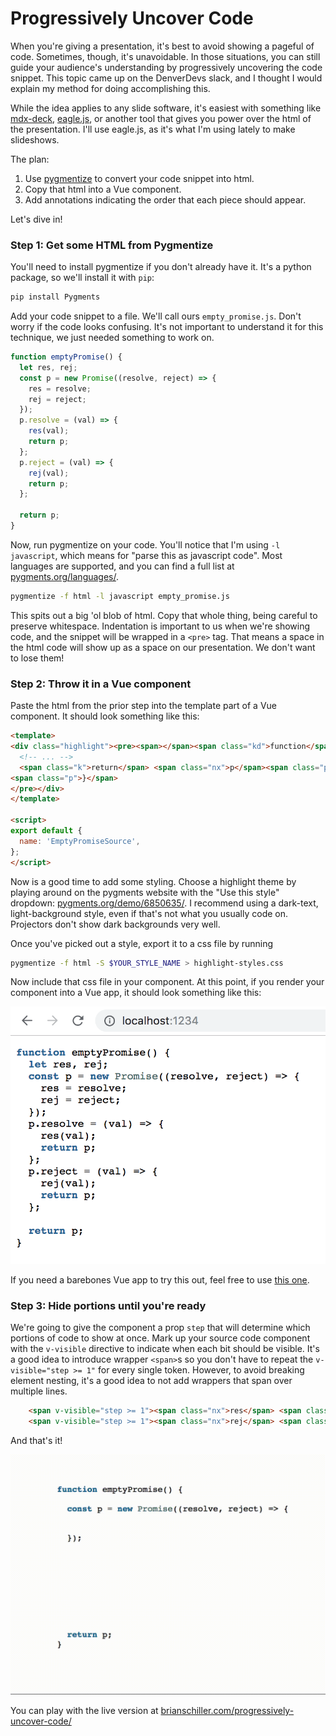 Progressively Uncover Code
==========================

When you're giving a presentation, it's best to avoid showing a pageful of code. Sometimes, though, it's unavoidable. In those situations, you can still guide your audience's understanding by progressively uncovering the code snippet. This topic came up on the DenverDevs slack, and I thought I would explain my method for doing accomplishing this.

While the idea applies to any slide software, it's easiest with something like [mdx-deck](https://github.com/jxnblk/mdx-deck), [eagle.js](https://github.com/zulko/eagle.js/), or another tool that gives you power over the html of the presentation. I'll use eagle.js, as it's what I'm using lately to make slideshows.

The plan:

1. Use [pygmentize](http://pygments.org/docs/cmdline/) to convert your code snippet into html.
2. Copy that html into a Vue component.
3. Add annotations indicating the order that each piece should appear.

Let's dive in!

### Step 1: Get some HTML from Pygmentize

You'll need to install pygmentize if you don't already have it. It's a python package, so we'll install it with `pip`:

```bash
pip install Pygments
```

Add your code snippet to a file. We'll call ours `empty_promise.js`. Don't worry if the code looks confusing. It's not important to understand it for this technique, we just needed something to work on.

```javascript
function emptyPromise() {
  let res, rej;
  const p = new Promise((resolve, reject) => {
    res = resolve;
    rej = reject;
  });
  p.resolve = (val) => {
    res(val);
    return p;
  };
  p.reject = (val) => {
    rej(val);
    return p;
  };

  return p;
}
```

Now, run pygmentize on your code. You'll notice that I'm using `-l javascript`, which means for "parse this as javascript code". Most languages are supported, and you can find a full list at [pygments.org/languages/](http://pygments.org/languages/).

```bash
pygmentize -f html -l javascript empty_promise.js
```

This spits out a big 'ol blob of html. Copy that whole thing, being careful to preserve whitespace. Indentation is important to us when we're showing code, and the snippet will be wrapped in a `<pre>` tag. That means a space in the html code will show up as a space on our presentation. We don't want to lose them!

### Step 2: Throw it in a Vue component

Paste the html from the prior step into the template part of a Vue component. It should look something like this:

```html
<template>
<div class="highlight"><pre><span></span><span class="kd">function</span> <span class="nx">emptyPromise</span><span class="p">()</span> <span class="p">{</span>
  <!-- ... -->
  <span class="k">return</span> <span class="nx">p</span><span class="p">;</span>
<span class="p">}</span>
</pre></div>
</template>

<script>
export default {
  name: 'EmptyPromiseSource',
};
</script>
```

Now is a good time to add some styling. Choose a highlight theme by playing around on the pygments website with the "Use this style" dropdown: [pygments.org/demo/6850635/](http://pygments.org/demo/6850635/). I recommend using a dark-text, light-background style, even if that's not what you usually code on. Projectors don't show dark backgrounds very well.

Once you've picked out a style, export it to a css file by running

```bash
pygmentize -f html -S $YOUR_STYLE_NAME > highlight-styles.css
```

Now include that css file in your component. At this point, if you render your component into a Vue app, it should look something like this:

![](./assets/empty-promise-styled.png)

If you need a barebones Vue app to try this out, feel free to use [this one](https://github.com/bgschiller/progressively-uncover-code).

### Step 3: Hide portions until you're ready

We're going to give the component a prop `step` that will determine which portions of code to show at once. Mark up your source code component with the `v-visible` directive to indicate when each bit should be visible. It's a good idea to introduce wrapper `<span>`s so you don't have to repeat the `v-visible="step >= 1"` for every single token. However, to avoid breaking element nesting, it's a good idea to not add wrappers that span over multiple lines.

```html
    <span v-visible="step >= 1"><span class="nx">res</span> <span class="o">=</span> <span class="nx">resolve</span><span class="p">;</span></span>
    <span v-visible="step >= 1"><span class="nx">rej</span> <span class="o">=</span> <span class="nx">reject</span><span class="p">;</span></span>
```

And that's it!

![](./assets/empty-promise-uncover.gif)

You can play with the live version at [brianschiller.com/progressively-uncover-code/](https://brianschiller.com/progressively-uncover-code/)
